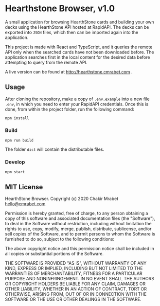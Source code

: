 # Hearthstone Browser, v1.0

A small application for browsing HearthStone cards and building your own decks using the HearthStone API hosted at RapidAPI. The decks can be exported into `JSON` files, which then can be imported again into the application.

This project is made with React and TypeScript, and it queries the remote API only when the searched cards have not been downloaded before. The application searches first in the local content for the desired data before attempting to query from the remote API.

A live version can be found at http://hearthstone.cmrabet.com .

## Usage

After cloning the repository, make a copy of `.env.example` into a new file `.env`, in which you need to enter your RapidAPI credentials. Once this is done, from within the project folder, run the following command:

`npm install`

### Build

`npm run build`

The folder `dist` will contain the distributable files.

### Develop

`npm start`

## MIT License

HearthStone Browser.
Copyright (c) 2020 Chakir Mrabet <hello@cmrabet.com>

Permission is hereby granted, free of charge, to any person obtaining a copy
of this software and associated documentation files (the "Software"), to deal
in the Software without restriction, including without limitation the rights
to use, copy, modify, merge, publish, distribute, sublicense, and/or sell
copies of the Software, and to permit persons to whom the Software is
furnished to do so, subject to the following conditions:

The above copyright notice and this permission notice shall be included in all
copies or substantial portions of the Software.

THE SOFTWARE IS PROVIDED "AS IS", WITHOUT WARRANTY OF ANY KIND, EXPRESS OR
IMPLIED, INCLUDING BUT NOT LIMITED TO THE WARRANTIES OF MERCHANTABILITY,
FITNESS FOR A PARTICULAR PURPOSE AND NONINFRINGEMENT. IN NO EVENT SHALL THE
AUTHORS OR COPYRIGHT HOLDERS BE LIABLE FOR ANY CLAIM, DAMAGES OR OTHER
LIABILITY, WHETHER IN AN ACTION OF CONTRACT, TORT OR OTHERWISE, ARISING FROM,
OUT OF OR IN CONNECTION WITH THE SOFTWARE OR THE USE OR OTHER DEALINGS IN THE
SOFTWARE.
